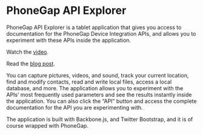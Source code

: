 # PhoneGap API Explorer #

PhoneGap API Explorer is a tablet application that gives you access to documentation for the PhoneGap Device Integration APIs, and allows you to experiment with these APIs inside the application.

Watch the [video](http://youtu.be/62IG9A--ZE8).

Read the [blog post](http://coenraets.org/blog/2012/06/phonegap-live-api-explorer/).

You can capture pictures, videos, and sound, track your current location, find and modify contacts, read and write local files, access a local database, and more. The application allows you to experiment with the APIs’ most frequently used parameters and see the results instantly inside the application. You can also click the “API” button and access the complete documentation for the API you are experimenting with.

The application is built with Backbone.js, and Twitter Bootstrap, and it is of course wrapped with PhoneGap.
